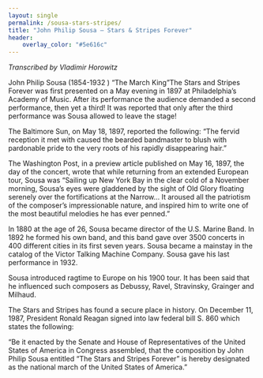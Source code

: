 ```yaml
---
layout: single
permalink: /sousa-stars-stripes/
title: "John Philip Sousa – Stars & Stripes Forever"
header:
    overlay_color: "#5e616c"
---
```


*Transcribed by Vladimir Horowitz*

John Philip Sousa (1854-1932 ) “The March King”The Stars and Stripes Forever was first presented on a May evening in 1897 at Philadelphia’s Academy of Music.  After its performance the audience demanded a second performance, then yet a third!  It was reported that only after the third performance was Sousa allowed to leave the stage!

The Baltimore Sun, on May 18, 1897, reported the following:  “The fervid reception it met with caused the bearded bandmaster to blush with pardonable pride to the very roots of his rapidly disappearing hair.”

The Washington Post, in a preview article published on May 16, 1897, the day of the concert, wrote that while returning from an extended European tour, Sousa was “Sailing up New York Bay in the clear cold of a November morning, Sousa’s eyes were gladdened by the sight of Old Glory floating serenely over the fortifications at the Narrow…   It aroused all the patriotism of the composer’s impressionable nature, and inspired him to write one of the most beautiful melodies he has ever penned.”

In 1880 at the age of 26, Sousa became director of the U.S. Marine Band.  In 1892 he formed his own band, and this band gave over 3500 concerts in 400 different cities in its first seven years.  Sousa became a mainstay in the catalog of the Victor Talking Machine Company.  Sousa gave his last performance in 1932.

Sousa introduced ragtime to Europe on his 1900 tour.  It has been said that he influenced such composers as Debussy, Ravel, Stravinsky, Grainger and Milhaud.

The Stars and Stripes has found a secure place in history.  On December 11, 1987, President Ronald Reagan signed into law federal bill S. 860 which states the following:

“Be it enacted by the Senate and House of Representatives of the United States of America in Congress assembled, that the composition by John Philip Sousa entitled “The Stars and Stripes Forever” is hereby designated as the national march of the United States of America.”